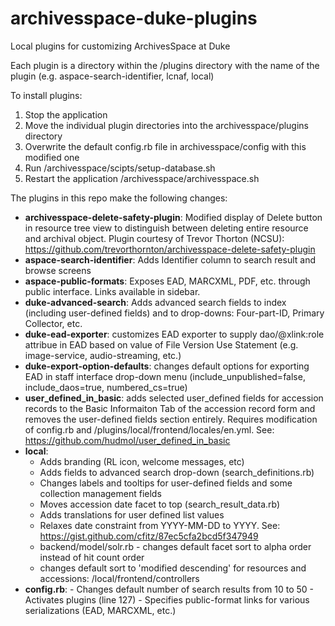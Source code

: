 # archivesspace-duke-plugins
Local plugins for customizing ArchivesSpace at Duke

Each plugin is a directory within the /plugins directory with the name of the plugin (e.g. aspace-search-identifier, lcnaf, local)

To install plugins:

   1. Stop the application
   2. Move the individual plugin directories into the archivesspace/plugins directory
   3. Overwrite the default config.rb file in archivesspace/config with this modified one
   4. Run /archivesspace/scipts/setup-database.sh
   5. Restart the application /archivesspace/archivesspace.sh

The plugins in this repo make the following changes:

- **archivesspace-delete-safety-plugin**: Modified display of Delete button in resource tree view to distinguish between deleting entire resource and archival object.  Plugin courtesy of Trevor Thorton (NCSU): https://github.com/trevorthornton/archivesspace-delete-safety-plugin
- **aspace-search-identifier**: Adds Identifier column to search result and browse screens
- **aspace-public-formats**: Exposes EAD, MARCXML, PDF, etc. through public interface.  Links available in sidebar.
- **duke-advanced-search**: Adds advanced search fields to index (including user-defined fields) and to drop-downs: Four-part-ID, Primary Collector, etc.
- **duke-ead-exporter**: customizes EAD exporter to supply dao/@xlink:role attribue in EAD based on value of File Version Use Statement (e.g. image-service, audio-streaming, etc.)
- **duke-export-option-defaults**: changes default options for exporting EAD in staff interface drop-down menu (include_unpublished=false, include_daos=true, numbered_cs=true)
- **user_defined_in_basic**: adds selected user_defined fields for accession records to the Basic Informaiton Tab of the accession record form and removes the user-defined fields section entirely. Requires modification of config.rb and /plugins/local/frontend/locales/en.yml.  See: https://github.com/hudmol/user_defined_in_basic
- **local**:
     - Adds branding (RL icon, welcome messages, etc)
     - Adds fields to advanced search drop-down (search_definitions.rb)
     - Changes labels and tooltips for user-defined fields and some collection management fields
     - Moves accession date facet to top (search_result_data.rb)
     - Adds translations for user defined list values
     - Relaxes date constraint from YYYY-MM-DD to YYYY. See: https://gist.github.com/cfitz/87ec5cfa2bcd5f347949
     - backend/model/solr.rb - changes default facet sort to alpha order instead of hit count order
     - changes default sort to 'modified descending' for resources and accessions: /local/frontend/controllers
- **config.rb**:
      - Changes default number of search results from 10 to 50
      - Activates plugins (line 127)
      - Specifies public-format links for various serializations (EAD, MARCXML, etc.)
